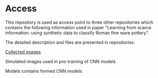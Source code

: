 # Access
This repository is used as access point to three other repositories which contains the following information used in paper "Learning from scarce information: using synthetic data to classify Roman fine ware pottery". 

The detailed description and files are presented in repositories:

[Collected images](https://github.com/ArchiScn/Collected_images)

Simulated images used in pre-training of CNN models

Models contains formed CNN models
